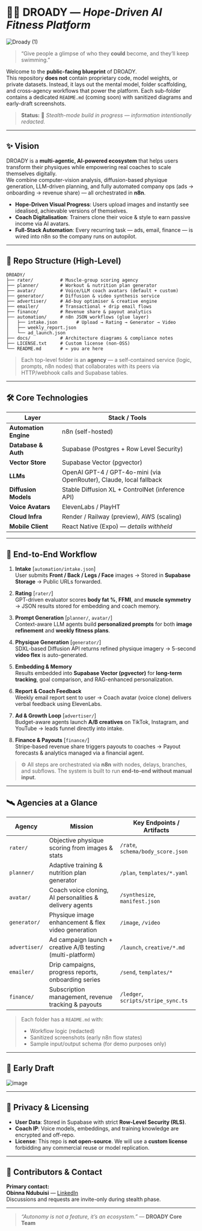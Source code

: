 # 🏃‍♀️ DROADY — *Hope-Driven AI Fitness Platform*
![Droady (1)](https://github.com/user-attachments/assets/699ca30e-d6c5-4614-8382-3f7f146f3203)

> “Give people a glimpse of who they **could** become, and they’ll keep swimming.”

Welcome to the **public-facing blueprint** of DROADY.  
This repository **does not** contain proprietary code, model weights, or private datasets. Instead, it lays out the mental model, folder scaffolding, and cross-agency workflows that power the platform. Each sub-folder contains a dedicated `README.md` (coming soon) with sanitized diagrams and early-draft screenshots.

> **Status:** 🚧 *Stealth-mode build in progress — information intentionally redacted.*

---

## ✨ Vision

DROADY is a **multi-agentic, AI-powered ecosystem** that helps users transform their physiques while empowering real coaches to scale themselves digitally.  
We combine computer-vision analysis, diffusion-based physique generation, LLM-driven planning, and fully automated company ops (ads → onboarding → revenue share) — all orchestrated in **n8n**.

- **Hope-Driven Visual Progress**: Users upload images and instantly see idealised, achievable versions of themselves.
- **Coach Digitalisation**: Trainers clone their voice & style to earn passive income via AI avatars.
- **Full-Stack Automation**: Every recurring task — ads, email, finance — is wired into n8n so the company runs on autopilot.

---

## 📂 Repo Structure (High-Level)

```text
DROADY/
├── rater/          # Muscle-group scoring agency
├── planner/        # Workout & nutrition plan generator
├── avatar/         # Voice/LLM coach avatars (default + custom)
├── generator/      # Diffusion & video synthesis service
├── advertiser/     # Ad-buy optimiser & creative engine
├── emailer/        # Transactional + drip email flows
├── finance/        # Revenue share & payout analytics
├── automation/     # n8n JSON workflows (glue layer)
│   ├── intake.json       # Upload → Rating → Generator → Video
│   ├── weekly_report.json
│   └── ad_launch.json
├── docs/           # Architecture diagrams & compliance notes
├── LICENSE.txt     # Custom license (non-OSS)
└── README.md       # ← you are here
```
> Each top-level folder is an **agency** — a self-contained service (logic, prompts, n8n nodes) that collaborates with its peers via HTTP/webhook calls and Supabase tables.

---

## 🛠️ Core Technologies

| Layer                | Stack / Tools                                                |
|----------------------|--------------------------------------------------------------|
| **Automation Engine**| n8n (self-hosted)                                            |
| **Database & Auth**  | Supabase (Postgres + Row Level Security)                     |
| **Vector Store**     | Supabase Vector (pgvector)                                   |
| **LLMs**             | OpenAI GPT-4 / GPT-4o-mini (via OpenRouter), Claude, local fallback |
| **Diffusion Models** | Stable Diffusion XL + ControlNet (inference API)             |
| **Voice Avatars**    | ElevenLabs / PlayHT                                          |
| **Cloud Infra**      | Render / Railway (preview), AWS (scaling)                    |
| **Mobile Client**    | React Native (Expo) — *details withheld*                     |

---

## 🔄 End-to-End Workflow

1. **Intake** [`automation/intake.json`]  
   User submits **Front / Back / Legs / Face** images → Stored in **Supabase Storage** → Public URLs forwarded.

2. **Rating** [`rater/`]  
   GPT-driven evaluator scores **body fat %**, **FFMI**, and **muscle symmetry** → JSON results stored for embedding and coach memory.

3. **Prompt Generation** [`planner/`, `avatar/`]  
   Context-aware LLM agents build **personalized prompts** for both **image refinement** and **weekly fitness plans**.

4. **Physique Generation** [`generator/`]  
   SDXL-based Diffusion API returns refined physique imagery → 5-second **video flex** is auto-generated.

5. **Embedding & Memory**  
   Results embedded into **Supabase Vector (pgvector)** for **long-term tracking**, goal comparison, and RAG-enhanced personalization.

6. **Report & Coach Feedback**  
   Weekly email report sent to user → Coach avatar (voice clone) delivers verbal feedback using ElevenLabs.

7. **Ad & Growth Loop** [`advertiser/`]  
   Budget-aware agents launch **A/B creatives** on TikTok, Instagram, and YouTube → leads funnel directly into intake.

8. **Finance & Payouts** [`finance/`]  
   Stripe-based revenue share triggers payouts to coaches → Payout forecasts & analytics managed via a financial agent.

> ⚙️ All steps are orchestrated via **n8n** with nodes, delays, branches, and subflows. The system is built to run **end-to-end without manual input**.

---

## 🛰️ Agencies at a Glance

| Agency        | Mission                                                   | Key Endpoints / Artifacts                   |
|---------------|-----------------------------------------------------------|---------------------------------------------|
| `rater/`      | Objective physique scoring from images & stats            | `/rate`, `schema/body_score.json`          |
| `planner/`    | Adaptive training & nutrition plan generator              | `/plan`, `templates/*.yaml`                |
| `avatar/`     | Coach voice cloning, AI personalities & delivery agents   | `/synthesize`, `manifest.json`             |
| `generator/`  | Physique image enhancement & flex video generation        | `/image`, `/video`                         |
| `advertiser/` | Ad campaign launch + creative A/B testing (multi-platform)| `/launch`, `creative/*.md`                 |
| `emailer/`    | Drip campaigns, progress reports, onboarding series       | `/send`, `templates/*`                     |
| `finance/`    | Subscription management, revenue tracking & payouts       | `/ledger`, `scripts/stripe_sync.ts`        |

> Each folder has a `README.md` with:  
> - Workflow logic (redacted)  
> - Sanitized screenshots (early n8n flow states)  
> - Sample input/output schema (for demo purposes only)

---

## 🚧 Early Draft

![image](https://github.com/user-attachments/assets/95893838-6d98-4566-9854-0f5a3031f05d)

---

## 🔐 Privacy & Licensing

- **User Data**: Stored in Supabase with strict **Row-Level Security (RLS)**.
- **Coach IP**: Voice models, embeddings, and training knowledge are encrypted and off-repo.
- **License**: This repo is **not open-source**. We will use a **custom license** forbidding any commercial reuse or model replication.

---

## 🤝 Contributors & Contact

**Primary contact:**  
**Obinna Ndubuisi** — [LinkedIn](https://linkedin.com/in/obinna-ndubuisi)  
Discussions and requests are invite-only during stealth phase.

---

> *“Autonomy is not a feature, it’s an ecosystem.”* — **DROADY Core Team**
